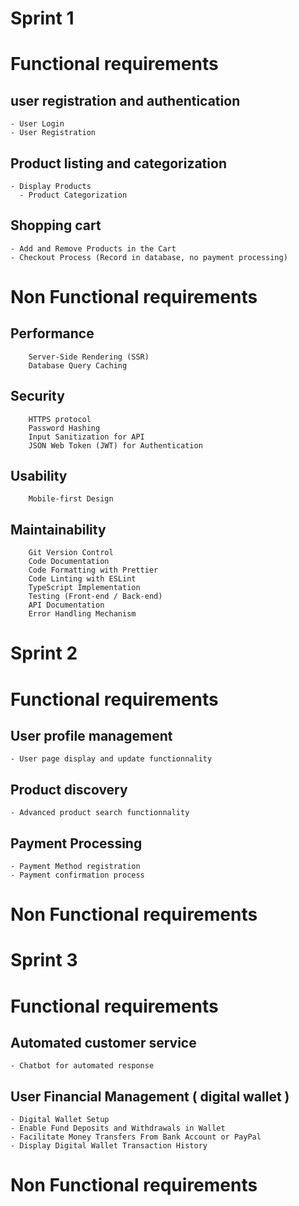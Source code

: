 # Sprint 1

# Functional requirements 
   ## user registration and authentication
    - User Login
    - User Registration

  ## Product listing and categorization
    - Display Products
      - Product Categorization

  ## Shopping cart 
    - Add and Remove Products in the Cart
    - Checkout Process (Record in database, no payment processing)

# Non Functional requirements

## Performance
        Server-Side Rendering (SSR)
        Database Query Caching

## Security
        HTTPS protocol
        Password Hashing
        Input Sanitization for API
        JSON Web Token (JWT) for Authentication 

## Usability
        Mobile-first Design

## Maintainability
        Git Version Control
        Code Documentation
        Code Formatting with Prettier
        Code Linting with ESLint
        TypeScript Implementation
        Testing (Front-end / Back-end)
        API Documentation
        Error Handling Mechanism

# Sprint 2

# Functional requirements 
  ## User profile management
    - User page display and update functionnality

  ## Product discovery
    - Advanced product search functionnality
 
  ## Payment Processing
    - Payment Method registration
    - Payment confirmation process

# Non Functional requirements


# Sprint 3

# Functional requirements 
  
  ## Automated customer service
    - Chatbot for automated response

  ## User Financial Management ( digital wallet )
    - Digital Wallet Setup
    - Enable Fund Deposits and Withdrawals in Wallet
    - Facilitate Money Transfers From Bank Account or PayPal
    - Display Digital Wallet Transaction History

# Non Functional requirements
